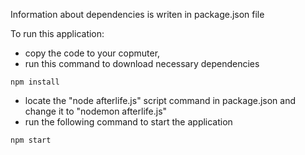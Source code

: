 Information about dependencies is writen in package.json file

To run this application:
- copy the code to your copmuter,
- run this command to download necessary dependencies
```
npm install
```
- locate the "node afterlife.js" script command in package.json and change it to "nodemon afterlife.js"
- run the following command to start the application
```
npm start
```
